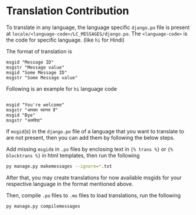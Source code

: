 # Translation Contribution

To translate in any language, the language specific `django.po` file is present at `locale/<language-code>/LC_MESSAGES/django.po`.
The `<language-code>` is the code for specific language. (like `hi` for Hindi)

The format of translation is

```po
msgid "Message ID"
msgstr "Message value"
msgid "Some Message ID"
msgstr "Some Message value"
```

Following is an example for `hi` language code

```po

msgid "You're welcome"
msgstr "आपका स्वागत है"
msgid "Bye"
msgstr "अलविदा"
```

If `msgid`(s) in the `django.po` file of a language that you want to translate to are not present, then you can add them by following the below steps.

Add missing `msgid`s in `.po` files by enclosing text in `{% trans %}` or `{% blocktrans %}` in html templates, then run the following

```bash
py manage.py makemessages --ignore=*.txt
```

After that, you may create translations for now available msgids for your respective language in the format mentioned above.

Then, compile `.po` files to `.mo` files to load translations, run the following

```bash
py manage.py compilemessages
```
